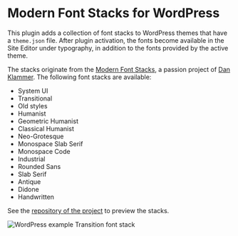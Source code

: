 # Modern Font Stacks for WordPress

This plugin adds a collection of font stacks to WordPress themes that have a ``theme.json`` file. After plugin activation, the fonts become available in the Site Editor under typography, in addition to the fonts provided by the active theme. 

The stacks originate from the [Modern Font Stacks](https://modernfontstacks.com), a passion project of [Dan Klammer](https://danklammer.com). The following font stacks are available:

* System UI
* Transitional
* Old styles
* Humanist
* Geometric Humanist
* Classical Humanist
* Neo-Grotesque
* Monospace Slab Serif
* Monospace Code
* Industrial
* Rounded Sans
* Slab Serif
* Antique
* Didone
* Handwritten

See the [repository of the project](https://github.com/system-fonts/modern-font-stacks) to preview the stacks.

![WordPress example Transition font stack](https://github.com/LittleBigThing/Modern-Font-Stacks-for-WP/assets/5901923/7230c7c1-7758-4d23-928c-2bccf1658eba)


